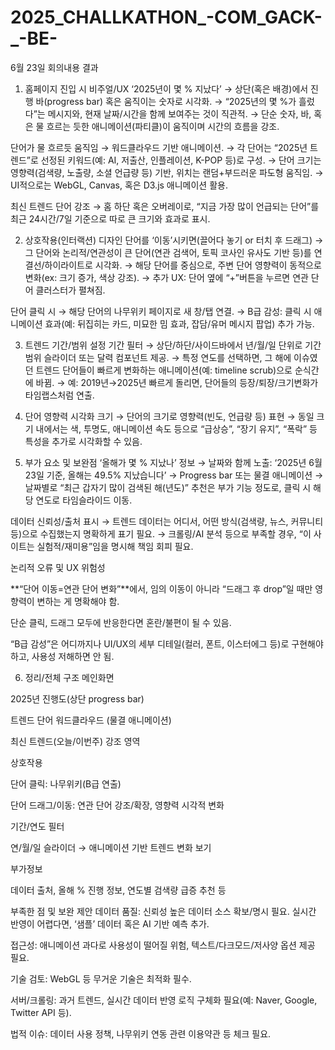 # 2025_CHALLKATHON_-COM_GACK-_-BE-
6월 23일 회의내용
결과

1. 홈페이지 진입 시 비주얼/UX
‘2025년이 몇 % 지났다’
→ 상단(혹은 배경)에서 진행 바(progress bar) 혹은 움직이는 숫자로 시각화.
→ “2025년의 몇 %가 흘렀다”는 메시지와, 현재 날짜/시간을 함께 보여주는 것이 직관적.
→ 단순 숫자, 바, 혹은 물 흐르는 듯한 애니메이션(파티클)이 움직이며 시간의 흐름을 강조.

단어가 물 흐르듯 움직임
→ 워드클라우드 기반 애니메이션.
→ 각 단어는 “2025년 트렌드”로 선정된 키워드(예: AI, 저출산, 인플레이션, K-POP 등)로 구성.
→ 단어 크기는 영향력(검색량, 노출량, 소셜 언급량 등) 기반, 위치는 랜덤+부드러운 파도형 움직임.
→ UI적으로는 WebGL, Canvas, 혹은 D3.js 애니메이션 활용.

최신 트렌드 단어 강조
→ 홈 하단 혹은 오버레이로, “지금 가장 많이 언급되는 단어”를 최근 24시간/7일 기준으로 따로 큰 크기와 효과로 표시.

2. 상호작용(인터랙션) 디자인
단어를 ‘이동’시키면(끌어다 놓기 or 터치 후 드래그)
→ 그 단어와 논리적/연관성이 큰 단어(연관 검색어, 토픽 코사인 유사도 기반 등)를 연결선/하이라이트로 시각화.
→ 해당 단어를 중심으로, 주변 단어 영향력이 동적으로 변화(ex: 크기 증가, 색상 강조).
→ 추가 UX: 단어 옆에 “+”버튼을 누르면 연관 단어 클러스터가 펼쳐짐.

단어 클릭 시
→ 해당 단어의 나무위키 페이지로 새 창/탭 연결.
→ B급 감성: 클릭 시 애니메이션 효과(예: 뒤집히는 카드, 미묘한 밈 효과, 잡담/유머 메시지 팝업) 추가 가능.

3. 트렌드 기간/범위 설정
기간 필터
→ 상단/하단/사이드바에서 년/월/일 단위로 기간 범위 슬라이더 또는 달력 컴포넌트 제공.
→ 특정 연도를 선택하면, 그 해에 이슈였던 트렌드 단어들이 빠르게 변화하는 애니메이션(예: timeline scrub)으로 순식간에 바뀜.
→ 예: 2019년→2025년 빠르게 돌리면, 단어들의 등장/퇴장/크기변화가 타임랩스처럼 연출.

4. 단어 영향력 시각화
크기
→ 단어의 크기로 영향력(빈도, 언급량 등) 표현
→ 동일 크기 내에서는 색, 투명도, 애니메이션 속도 등으로 “급상승”, “장기 유지”, “폭락” 등 특성을 추가로 시각화할 수 있음.

5. 부가 요소 및 보완점
‘올해가 몇 % 지났나’ 정보
→ 날짜와 함께 노출: ‘2025년 6월 23일 기준, 올해는 49.5% 지났습니다’
→ Progress bar 또는 물결 애니메이션
→ 날짜별로 “최근 갑자기 많이 검색된 해(년도)” 추천은 부가 기능 정도로, 클릭 시 해당 연도로 타임슬라이드 이동.

데이터 신뢰성/출처 표시
→ 트렌드 데이터는 어디서, 어떤 방식(검색량, 뉴스, 커뮤니티 등)으로 수집했는지 명확하게 표기 필요.
→ 크롤링/AI 분석 등으로 부족할 경우, “이 사이트는 실험적/재미용”임을 명시해 책임 회피 필요.

논리적 오류 및 UX 위험성

**“단어 이동=연관 단어 변화”**에서, 임의 이동이 아니라 “드래그 후 drop”일 때만 영향력이 변하는 게 명확해야 함.

단순 클릭, 드래그 모두에 반응한다면 혼란/불편이 될 수 있음.

“B급 감성”은 어디까지나 UI/UX의 세부 디테일(컬러, 폰트, 이스터에그 등)로 구현해야 하고, 사용성 저해하면 안 됨.

6. 정리/전체 구조
메인화면

2025년 진행도(상단 progress bar)

트렌드 단어 워드클라우드 (물결 애니메이션)

최신 트렌드(오늘/이번주) 강조 영역

상호작용

단어 클릭: 나무위키(B급 연출)

단어 드래그/이동: 연관 단어 강조/확장, 영향력 시각적 변화

기간/연도 필터

연/월/일 슬라이더 → 애니메이션 기반 트렌드 변화 보기

부가정보

데이터 출처, 올해 % 진행 정보, 연도별 검색량 급증 추천 등

부족한 점 및 보완 제안
데이터 품질: 신뢰성 높은 데이터 소스 확보/명시 필요. 실시간 반영이 어렵다면, ‘샘플’ 데이터 혹은 AI 기반 예측 추가.

접근성: 애니메이션 과다로 사용성이 떨어질 위험, 텍스트/다크모드/저사양 옵션 제공 필요.

기술 검토: WebGL 등 무거운 기술은 최적화 필수.

서버/크롤링: 과거 트렌드, 실시간 데이터 반영 로직 구체화 필요(예: Naver, Google, Twitter API 등).

법적 이슈: 데이터 사용 정책, 나무위키 연동 관련 이용약관 등 체크 필요.
